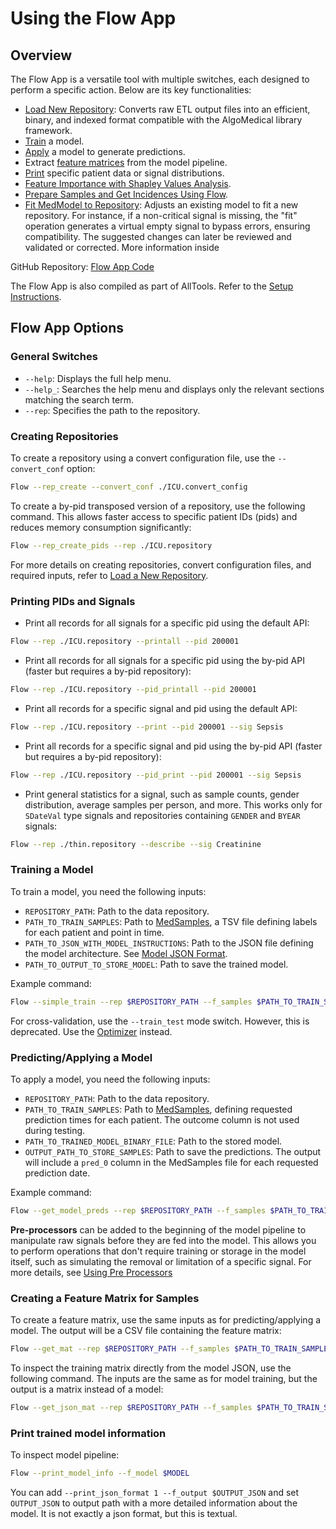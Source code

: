 # Using the Flow App

## Overview

The Flow App is a versatile tool with multiple switches, each designed to perform a specific action. Below are its key functionalities:

- [Load New Repository](../../Repositories/Load%20new%20repository.md): Converts raw ETL output files into an efficient, binary, and indexed format compatible with the AlgoMedical library framework.
- [Train](#training-a-model) a model.
- [Apply](#predictingapplying-a-model) a model to generate predictions.
- Extract [feature matrices](#creating-a-feature-matrix-for-samples) from the model pipeline.
- [Print](#printing-pids-and-signals) specific patient data or signal distributions.
- [Feature Importance with Shapley Values Analysis](../../Infrastructure%20C%20Library/05.PostProcessors%20Practical%20Guide/ButWhy%20Practical%20Guide.md).
- [Prepare Samples and Get Incidences Using Flow](Using%20Flow%20To%20Prepare%20Samples%20and%20Get%20Incidences.md).
- [Fit MedModel to Repository](Fit%20MedModel%20to%20Repository.md): Adjusts an existing model to fit a new repository. For instance, if a non-critical signal is missing, the "fit" operation generates a virtual empty signal to bypass errors, ensuring compatibility. The suggested changes can later be reviewed and validated or corrected. More information inside

GitHub Repository: [Flow App Code](https://github.com/Medial-EarlySign/MR_Tools/tree/main/Flow)

The Flow App is also compiled as part of AllTools. Refer to the [Setup Instructions](../../Installation/index.md#3-mes-tools-to-train-and-test-models).

## Flow App Options

### General Switches

- `--help`: Displays the full help menu.
- `--help_`: Searches the help menu and displays only the relevant sections matching the search term.
- `--rep`: Specifies the path to the repository.

### Creating Repositories

To create a repository using a convert configuration file, use the `--convert_conf` option:

```bash
Flow --rep_create --convert_conf ./ICU.convert_config
```

To create a by-pid transposed version of a repository, use the following command. This allows faster access to specific patient IDs (pids) and reduces memory consumption significantly:

```bash
Flow --rep_create_pids --rep ./ICU.repository
```

For more details on creating repositories, convert configuration files, and required inputs, refer to [Load a New Repository](../../Repositories/Load%20new%20repository.md).

### Printing PIDs and Signals

- Print all records for all signals for a specific pid using the default API:

```bash
Flow --rep ./ICU.repository --printall --pid 200001
```

- Print all records for all signals for a specific pid using the by-pid API (faster but requires a by-pid repository):

```bash
Flow --rep ./ICU.repository --pid_printall --pid 200001
```

- Print all records for a specific signal and pid using the default API:

```bash
Flow --rep ./ICU.repository --print --pid 200001 --sig Sepsis
```

- Print all records for a specific signal and pid using the by-pid API (faster but requires a by-pid repository):

```bash
Flow --rep ./ICU.repository --pid_print --pid 200001 --sig Sepsis
```

- Print general statistics for a signal, such as sample counts, gender distribution, average samples per person, and more. This works only for `SDateVal` type signals and repositories containing `GENDER` and `BYEAR` signals:

```bash
Flow --rep ./thin.repository --describe --sig Creatinine
```

### Training a Model

To train a model, you need the following inputs:

- `REPOSITORY_PATH`: Path to the data repository.
- `PATH_TO_TRAIN_SAMPLES`: Path to [MedSamples](../../Infrastructure%20C%20Library/MedProcessTools%20Library/MedSamples.md), a TSV file defining labels for each patient and point in time.
- `PATH_TO_JSON_WITH_MODEL_INSTRUCTIONS`: Path to the JSON file defining the model architecture. See [Model JSON Format](../../Infrastructure%20C%20Library/MedModel%20json%20format.md).
- `PATH_TO_OUTPUT_TO_STORE_MODEL`: Path to save the trained model.

Example command:

```bash
Flow --simple_train --rep $REPOSITORY_PATH --f_samples $PATH_TO_TRAIN_SAMPLES --f_json $PATH_TO_JSON_WITH_MODEL_INSTRUCTIONS --f_model $PATH_TO_OUTPUT_TO_STORE_MODEL
```

For cross-validation, use the `--train_test` mode switch. However, this is deprecated.
Use the [Optimizer](../Optimizer.md) instead.

### Predicting/Applying a Model

To apply a model, you need the following inputs:

- `REPOSITORY_PATH`: Path to the data repository.
- `PATH_TO_TRAIN_SAMPLES`: Path to [MedSamples](../../Infrastructure%20C%20Library/MedProcessTools%20Library/MedSamples.md), defining requested prediction times for each patient. The outcome column is not used during testing.
- `PATH_TO_TRAINED_MODEL_BINARY_FILE`: Path to the stored model.
- `OUTPUT_PATH_TO_STORE_SAMPLES`: Path to save the predictions. The output will include a `pred_0` column in the MedSamples file for each requested prediction date.

Example command:

```bash
Flow --get_model_preds --rep $REPOSITORY_PATH --f_samples $PATH_TO_TRAIN_SAMPLES --f_model $PATH_TO_TRAINED_MODEL_BINARY_FILE --f_preds $OUTPUT_PATH_TO_STORE_SAMPLES
```

**Pre-processors** can be added to the beginning of the model pipeline to manipulate raw signals before they are fed into the model. This allows you to perform operations that don't require training or storage in the model itself, such as simulating the removal or limitation of a specific signal. For more details, see [Using Pre Processors](Using%20Pre%20Processors.md)


### Creating a Feature Matrix for Samples

To create a feature matrix, use the same inputs as for predicting/applying a model. The output will be a CSV file containing the feature matrix:

```bash
Flow --get_mat --rep $REPOSITORY_PATH --f_samples $PATH_TO_TRAIN_SAMPLES --f_model $PATH_TO_TRAINED_MODEL_BINARY_FILE --f_matrix $OUTPUT_PATH_TO_STORE_MATRIX
```

To inspect the training matrix directly from the model JSON, use the following command. The inputs are the same as for model training, but the output is a matrix instead of a model:

```bash
Flow --get_json_mat --rep $REPOSITORY_PATH --f_samples $PATH_TO_TRAIN_SAMPLES --f_json $PATH_TO_JSON_WITH_MODEL_INSTRUCTIONS --f_matrix $OUTPUT_PATH_TO_STORE_MATRIX
```

### Print trained model information

To inspect model pipeline:

```bash
Flow --print_model_info --f_model $MODEL 
```
You can add `--print_json_format 1 --f_output $OUTPUT_JSON` and set `OUTPUT_JSON` to output path with a more detailed information about the model. It is not exactly a json format, but this is textual.